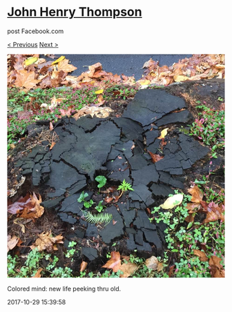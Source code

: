 # [John Henry Thompson](../README.md)
post Facebook.com

[< Previous](2017-10-29-2.md) [Next >](2017-10-27-1.md)

[![](../media/2017-10-29/Timeline-Photos-Colored-mind-new-life-peeking-thru-old.jpg)](../README.md)

Colored mind: new life peeking thru old.

2017-10-29 15:39:58